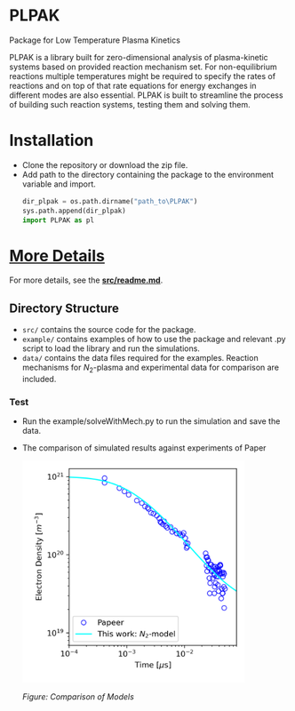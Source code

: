 # PLPAK
Package for Low Temperature Plasma Kinetics

PLPAK is a library built for zero-dimensional analysis of plasma-kinetic systems based on provided reaction mechanism set. For non-equilibrium reactions multiple temperatures might be required to specify the rates of reactions and on top of that rate equations for energy exchanges in different modes are also essential. PLPAK is built to streamline the process of building such reaction systems, testing them and solving them.

# Installation
- Clone the repository or download the zip file.
- Add path to the directory containing the package to the environment variable and import.
    ```python
    dir_plpak = os.path.dirname("path_to\PLPAK")
    sys.path.append(dir_plpak)
    import PLPAK as pl
    ```

# **[More Details](./src/readme.md)**
For more details, see the **[src/readme.md](./src/readme.md)**.

## Directory Structure

- `src/` contains the source code for the package.
- `example/` contains examples of how to use the package and relevant .py script to load the library and run the simulations.
- `data/` contains the data files required for the examples. Reaction mechanisms for $N_2$-plasma and experimental data for comparison are included.


### Test
- Run the example/solveWithMech.py to run the simulation and save the data.
- The comparison of simulated results against experiments of Paper

    <img src="./examples/compModelsN2.png" alt="Comparison of Models" width="400"/>

    *Figure: Comparison of Models*